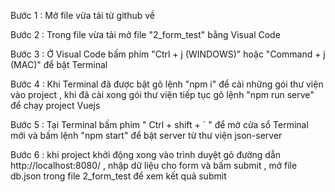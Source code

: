  Bước 1 : Mở file vừa tải từ github về

 Bước 2 : Trong file vừa tải mở file "2_form_test" bằng Visual Code

 Bước 3 : Ở Visual Code bấm phím "Ctrl + j (WINDOWS)" hoặc "Command + j (MAC)" để bật Terminal

 Bước 4 : Khi Terminal đã được bật gõ lệnh "npm i" để cài những gói thư viện vào project , khi đã cài xong gói thư viện tiếp tục gõ lệnh "npm run serve" để chạy project Vuejs

 Bước 5 : Tại Terminal bấm phim " Ctrl + shift + ` " để mở cửa sổ Terminal mới và bấm lệnh "npm start" để bật server từ thư viện json-server
 
 Bước 6 : khi project khởi động xong vào trình duyệt gõ đường dẫn http://localhost:8080/ , nhập dữ liệu cho form và bấm submit , mở file db.json trong file 2_form_test để xem kết quả submit
